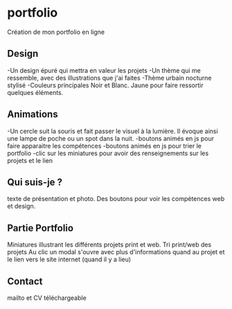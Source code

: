 # portfolio
Création de mon portfolio en ligne

## Design
-Un design épuré qui mettra en valeur les projets
-Un thème qui me ressemble, avec des illustrations que j'ai faites
-Thème urbain nocturne stylisé
-Couleurs principales Noir et Blanc. Jaune pour faire ressortir quelques éléments.

## Animations
-Un cercle suit la souris et fait passer le visuel à la lumière. Il évoque ainsi une lampe de poche ou un spot dans la nuit.
-boutons animés en js pour faire apparaitre les compétences
-boutons animés en js pour trier le portfolio
-clic sur les miniatures pour avoir des renseignements sur les projets et le lien

## Qui suis-je ?
texte de présentation et photo. Des boutons pour voir les compétences web et design.

## Partie Portfolio
Miniatures illustrant les différents projets print et web. 
Tri print/web des projets
Au clic un modal s'ouvre avec plus d'informations quand au projet et le lien vers le site internet (quand il y a lieu)

## Contact
mailto et CV téléchargeable